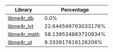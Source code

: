 | Library | Percentage |
| ------------- | ------------- |
| [libnw4r_db](https://github.com/shibbo/Petari/blob/master/libs/nw4r/docs/lib/libnw4r_db.md) | 0.0% |
| [libnw4r_lyt](https://github.com/shibbo/Petari/blob/master/libs/nw4r/docs/lib/libnw4r_lyt.md) | 22.644549763033176% |
| [libnw4r_math](https://github.com/shibbo/Petari/blob/master/libs/nw4r/docs/lib/libnw4r_math.md) | 58.139534883720934% |
| [libnw4r_ut](https://github.com/shibbo/Petari/blob/master/libs/nw4r/docs/lib/libnw4r_ut.md) | 9.333917616126206% |
